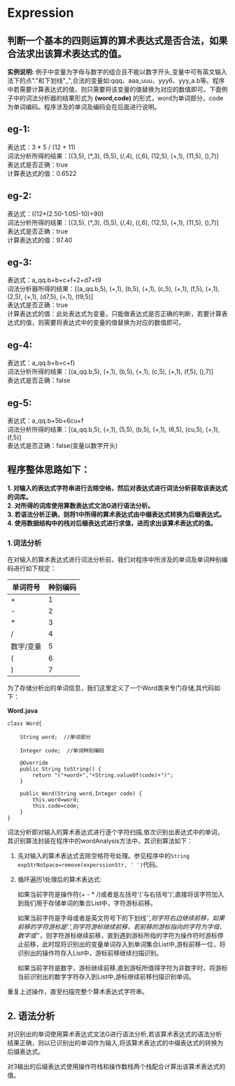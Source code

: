 # Expression
## 判断一个基本的四则运算的算术表达式是否合法，如果合法求出该算术表达式的值。             
**实例说明:** 例子中变量为字母与数字的组合且不能以数字开头,变量中可有英文输入法下的点"."和下划线"_",合法的变量如:qqq、aaa_uuu、yyy6、yyy_a.b等。程序中若需要计算表达式的值，则只需要将该变量的值替换为对应的数值即可。下面例子中的词法分析器的结果形式为 **(word,code)** 的形式，word为单词部分，code为单词编码。程序涉及的单词及编码会在后面进行说明。   
## eg-1:  
表达式：3 * 5 / (12 + 11)  
词法分析所得的结果：\[(3,5), (*,3), (5,5), (/,4), ((,6), (12,5), (+,1), (11,5), (),7)\]  
表达式是否正确：true  
计算表达式的值：0.6522  
## eg-2:  
表达式：((12*(2.50-1.05)-10)+90)  
词法分析所得的结果：\[(3,5), (*,3), (5,5), (/,4), ((,6), (12,5), (+,1), (11,5), (),7)\]  
表达式是否正确：true  
计算表达式的值：97.40  
## eg-3:  
表达式：a_qq.b+b+c+f+2+d7+t9    
词法分析器所得的结果：\[(a_qq.b,5), (+,1), (b,5), (+,1), (c,5), (+,1), (f,5), (+,1), (2,5), (+,1), (d7,5), (+,1), (t9,5)\]  
表达式是否正确：true    
计算表达式的值：此处表达式为变量，只能做表达式是否正确的判断，若要计算表达式的值，则需要将表达式中的变量的值替换为对应的数值即可。    
## eg-4:    
表达式：a_qq.b+b+c+f)    
词法分析所得的结果：\[(a_qq.b,5), (+,1), (b,5), (+,1), (c,5), (+,1), (f,5), (),7)\]      
表达式是否正确：false      
## eg-5:    
表达式：a_qq.b+5b+6cu+f  
词法分析所得的结果：\[(a_qq.b,5), (+,1), (5,5), (b,5), (+,1), (6,5), (cu,5), (+,1), (f,5)\]      
表达式是否正确：false(变量以数字开头)      

## 程序整体思路如下：

**1. 对输入的表达式字符串进行去除空格，然后对表达式进行词法分析获取该表达式的词库。**  
**2. 对所得的词库使用算数表达式文法G进行语法分析。**  
**3. 若语法分析正确，则将1中所得的算术表达式由中缀表达式转换为后缀表达式。**  
**4. 使用数据结构中的栈对后缀表达式进行求值，进而求出该算术表达式的值。** 

### 1.词法分析  
在对输入的算术表达式进行词法分析前，我们对程序中所涉及的单词及单词种别编码进行如下规定：  



|          单词符号          |           种别编码       |
| --- | --- |
|              +              |              1           |
|              -              |              2           |
|              *              |              3           |
|              /              |              4           |
|          数字/变量           |              5           |
|              (              |              6           |
|              )              |              7           |

为了存储分析出的单词信息，我们这里定义了一个Word类来专门存储,其代码如下：  

**Word.java**

```
class Word{
	
	String word;  //单词部分
	
	Integer code;  //单词种别编码

	@Override
	public String toString() {
		return "("+word+","+String.valueOf(code)+")";
	}
	
	public Word(String word,Integer code) {
		this.word=word;
		this.code=code;
	}
}
```

词法分析即对输入的算术表达式进行逐个字符扫描,依次识别出表达式中的单词，其识别算法封装在程序中的wordAnalysis方法中，其识别算法如下：

1. 先对输入的算术表达式去除空格符号处理。参见程序中的```String expStrNoSpace=remove(experssionStr, ' ')```代码。
2. 循环遍历1处理后的算术表达式:  

    如果当前字符是操作符(+ - * /)或者是左括号'('与右括号')',直接将该字符加入到我们用于存储单词的集合List<Word>中，字符游标前移。
  
    如果当前字符是字母或者是英文符号下的下划线'_',则字符右边继续前移，如果前移的字符游标是'.',则字符游标继续前移，若前移的游标指向的字符为字母、数字或'_'，则字符游标继续前移，直到遇到游标所指的字符为操作符时游标停止前移，此时现将识别出的变量单词存入到单词集合List<Word>中,游标前移一位，将识别出的操作符存入List<Word>中，游标前移继续扫描识别。
  
    如果当前字符是数字，游标继续前移,直到游标所值得字符为非数字时，将游标当前识别出的数字字符存入到List<Word>中,游标继续前移扫描识别单词。
  
  重复上述操作，直至扫描完整个算术表达式字符串。

## 2. 语法分析  

对识别出的单词使用算术表达式文法G进行语法分析,若该算术表达式的语法分析结果正确，则以已识别出的单词作为输入,将该算术表达式的中缀表达式的转换为后缀表达式。




对3输出的后缀表达式使用操作符栈和操作数栈两个栈配合计算出该算术表达式的值。










